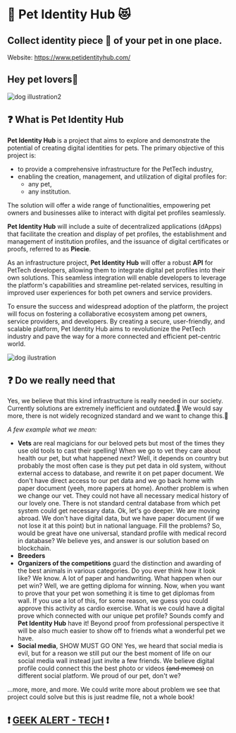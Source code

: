 # 🐶 Pet Identity Hub 😻

## Collect identity piece 🧩 of your pet in one place.

Website: https://www.petidentityhub.com/

## <b>Hey pet lovers</b>👋

![dog illustration2](https://www.petidentityhub.com/assets/images/dog_illustration2.webp)

## ❓ What is Pet Identity Hub

<b>Pet Identity Hub </b> is a project that aims to explore and demonstrate the potential of creating digital identities for pets. The primary objective of this project is:

- to provide a comprehensive infrastructure for the PetTech industry,
- enabling the creation, management, and utilization of digital profiles for:
  - any pet,
  - any institution.

The solution will offer a wide range of functionalities, empowering pet owners and businesses alike to interact with digital pet profiles seamlessly.

<b>Pet Identity Hub</b> will include a suite of decentralized applications (dApps) that facilitate the creation and display of pet profiles, the establishment and management of institution profiles, and the issuance of digital certificates or proofs, referred to as <b>Piecie</b>.

As an infrastructure project, <b>Pet Identity Hub</b> will offer a robust <b>API</b> for PetTech developers, allowing them to integrate digital pet profiles into their own solutions. This seamless integration will enable developers to leverage the platform's capabilities and streamline pet-related services, resulting in improved user experiences for both pet owners and service providers.

To ensure the success and widespread adoption of the platform, the project will focus on fostering a collaborative ecosystem among pet owners, service providers, and developers. By creating a secure, user-friendly, and scalable platform, Pet Identity Hub aims to revolutionize the PetTech industry and pave the way for a more connected and efficient pet-centric world.

![dog ilustration](https://www.petidentityhub.com/assets/images/dog_illustration.webp)

## ❓ Do we really need that

Yes, we believe that this kind infrastructure is really needed in our society. Currently solutions are extremely inefficient and outdated.🥶 We would say more, there is not widely recognized standard and we want to change this.🚀

<i>A few example what we mean:</i>

- <b>Vets</b> are real magicians for our beloved pets but most of the times they use old tools to cast their spelling! When we go to vet they care about health our pet, but what happened next? Well, it depends on country but probably the most often case is they put pet data in old system, without external access to database, and rewrite it on pet paper document. We don't have direct access to our pet data and we go back home with paper document (yeeh, more papers at home). Another problem is when we change our vet. They could not have all necessary medical history of our lovely one. There is not standard central database from which pet system could get necessary data. Ok, let's go deeper. We are moving abroad. We don't have digital data, but we have paper document (if we not lose it at this point) but in national language. Fill the problems? So, would be great have one universal, standard profile with medical record in database? We believe yes, and answer is our solution based on blockchain.
- <b>Breeders</b>
- <b>Organizers of the competitions</b> guard the distinction and awarding of the best animals in various categories. Do you ever think how it look like? We know. A lot of paper and handwriting. What happen when our pet win? Well, we are getting diploma for winning. Now, when you want to prove that your pet won something it is time to get diplomas from wall. If you use a lot of this, for some reason, we guess you could approve this activity as cardio exercise. What is we could have a digital prove which connected with our unique pet profile? Sounds comfy and <b>Pet Identity Hub</b> have it! Beyond proof from professional perspective it will be also much easier to show off to friends what a wonderful pet we have.
- <b>Social media</b>, SHOW MUST GO ON! Yes, we heard that social media is evil, but for a reason we still put our the best moment of life on our social media wall instead just invite a few friends. We believe digital profile could connect this the best photo or videos <s>(and memes)</s> on different social platform. We proud of our pet, don't we?

...more, more, and more. We could write more about problem we see that project could solve but this is just readme file, not a whole book!

## ❗ <u>GEEK ALERT - TECH</u> ❗
